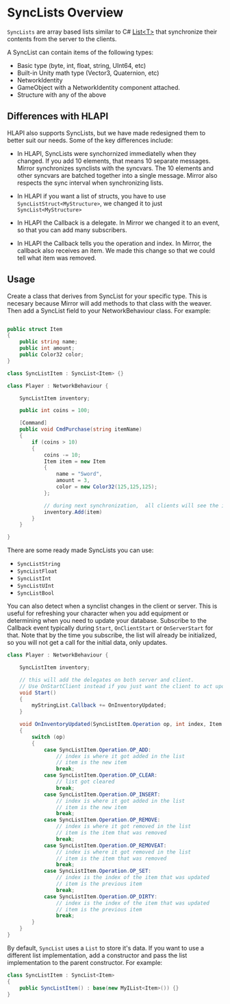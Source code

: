 # SyncLists Overview

`SyncLists` are array based lists similar to C# [List\<T\>](https://docs.microsoft.com/en-us/dotnet/api/system.collections.generic.list-1?view=netframework-4.7.2) that synchronize their contents from the server to the clients.

A SyncList can contain items of the following types:

-   Basic type (byte, int, float, string, UInt64, etc)
-   Built-in Unity math type (Vector3, Quaternion, etc)
-   NetworkIdentity
-   GameObject with a NetworkIdentity component attached.
-   Structure with any of the above

## Differences with HLAPI

HLAPI also supports SyncLists,  but we have made redesigned them to better suit our needs. Some of the key differences include:

* In HLAPI, SyncLists were synchornized immediatelly when they changed.  If you add 10 elements, that means 10 separate messages.   Mirror synchronizes synclists with the syncvars. The 10 elements and other syncvars are batched together into a single message.   Mirror also respects the sync interval when synchronizing lists.

* In HLAPI if you want a list of structs,  you have to use `SyncListStruct<MyStructure>`,  we changed it to just `SyncList<MyStructure>`

* In HLAPI the Callback is a delegate.  In Mirror we changed it to an event, so that you can add many subscribers. 

* In HLAPI the Callback tells you the operation and index. In Mirror, the callback also receives an item. We made this change so that we could tell what item was removed.

## Usage

Create a class that derives from SyncList<T> for your specific type.  This is necesary because Mirror will add methods to that class with the weaver.  Then add a SyncList field to your NetworkBehaviour class.   For example:

```cs

public struct Item
{
    public string name;
    public int amount;
    public Color32 color;
}

class SyncListItem : SyncList<Item> {}

class Player : NetworkBehaviour {

    SyncListItem inventory;

    public int coins = 100;

    [Command]
    public void CmdPurchase(string itemName)
    {
        if (coins > 10)
        {
            coins -= 10;
            Item item = new Item 
            {
                name = "Sword",
                amount = 3,
                color = new Color32(125,125,125);
            };

            // during next synchronization,  all clients will see the item
            inventory.Add(item)
        }
    }

}
```

There are some ready made SyncLists you can use:
* `SyncListString`
* `SyncListFloat`
* `SyncListInt`
* `SyncListUInt`
* `SyncListBool`

You can also detect when a synclist changes in the client or server.  This is useful for refreshing your character when you add equipment or determining when you need to update your database.  Subscribe to the Callback event typically during `Start`,  `OnClientStart` or `OnServerStart` for that.   Note that by the time you subscribe,  the list will already be initialized,  so you will not get a call for the initial data, only updates.

```cs
class Player : NetworkBehaviour {

    SyncListItem inventory;

    // this will add the delegates on both server and client.
    // Use OnStartClient instead if you just want the client to act upon updates
    void Start()
    {
        myStringList.Callback += OnInventoryUpdated;
    }

    void OnInventoryUpdated(SyncListItem.Operation op, int index, Item item)
    {
        switch (op) 
        {
            case SyncListItem.Operation.OP_ADD:
                // index is where it got added in the list
                // item is the new item
                break;
            case SyncListItem.Operation.OP_CLEAR:
                // list got cleared
                break;
            case SyncListItem.Operation.OP_INSERT:
                // index is where it got added in the list
                // item is the new item
                break;
            case SyncListItem.Operation.OP_REMOVE:
                // index is where it got removed in the list
                // item is the item that was removed
                break;
            case SyncListItem.Operation.OP_REMOVEAT:
                // index is where it got removed in the list
                // item is the item that was removed
                break;
            case SyncListItem.Operation.OP_SET:
                // index is the index of the item that was updated
                // item is the previous item
                break;
            case SyncListItem.Operation.OP_DIRTY:
                // index is the index of the item that was updated
                // item is the previous item
                break;
        }
    }
}
```

By default, `SyncList` uses a `List` to store it's data.  If you want to use a different list implementation, add a constructor and pass the list implementation to the parent constructor.  For example:

```cs
class SyncListItem : SyncList<Item> 
{
    public SyncListItem() : base(new MyIList<Item>()) {}
}
```

